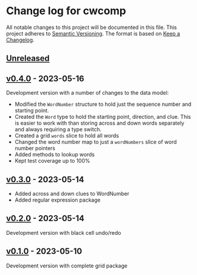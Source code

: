 # Change log for cwcomp
All notable changes to this project will be documented in this file.
This project adheres to [Semantic Versioning].
The format is based on [Keep a Changelog].
	
## [Unreleased]

## [v0.4.0] - 2023-05-16
Development version with a number of changes to the data model:
- Modified the `WordNumber` structure to hold just the sequence number and starting point.
- Created the `Word` type to hold the starting point, direction, and clue.
This is easier to work with than storing across and down words separately
and always requiring a type switch.
- Created a grid `words` slice to hold all words
- Changed the word number map to just a `wordNumbers` slice of word number pointers
- Added methods to lookup words
- Kept test coverage up to 100%

## [v0.3.0] - 2023-05-14
- Added across and down clues to WordNumber
- Added regular expression package

## [v0.2.0] - 2023-05-14
Development version with black cell undo/redo

## [v0.1.0] - 2023-05-10
Development version with complete grid package

[Semantic Versioning]: http://semver.org
[Keep a Changelog]: http://keepachangelog.com
[Unreleased]: https://github.com/philhanna/cwcomp/compare/v0.4.0..HEAD
[v0.4.0]: https://github.com/philhanna/cwcomp/compare/v0.3.0..v0.4.0
[v0.3.0]: https://github.com/philhanna/cwcomp/compare/v0.2.0..v0.3.0
[v0.2.0]: https://github.com/philhanna/cwcomp/compare/v0.1.0..v0.2.0
[v0.1.0]: https://github.com/philhanna/cwcomp/compare/4e55e9e..v0.1.0
